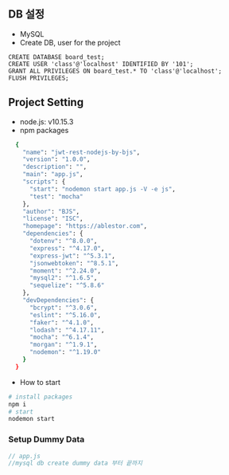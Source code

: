 

## <a id="db"> DB 설정</a>

- MySQL
- Create DB, user for the project

```mysql
CREATE DATABASE board_test;
CREATE USER 'class'@'localhost' IDENTIFIED BY '101';
GRANT ALL PRIVILEGES ON board_test.* TO 'class'@'localhost';
FLUSH PRIVILEGES;
```



## <a id="setting">Project Setting</a>

- node.js: v10.15.3
- npm packages

```bash
  {
    "name": "jwt-rest-nodejs-by-bjs",
    "version": "1.0.0",
    "description": "",
    "main": "app.js",
    "scripts": {
      "start": "nodemon start app.js -V -e js",
      "test": "mocha"
    },
    "author": "BJS",
    "license": "ISC",
    "homepage": "https://ablestor.com",
    "dependencies": {
      "dotenv": "^8.0.0",
      "express": "^4.17.0",
      "express-jwt": "^5.3.1",
      "jsonwebtoken": "^8.5.1",
      "moment": "^2.24.0",
      "mysql2": "^1.6.5",
      "sequelize": "^5.8.6"
    },
    "devDependencies": {
      "bcrypt": "^3.0.6",
      "eslint": "^5.16.0",
      "faker": "^4.1.0",
      "lodash": "^4.17.11",
      "mocha": "^6.1.4",
      "morgan": "^1.9.1",
      "nodemon": "^1.19.0"
    }
  }

```

- How to start

```bash
# install packages
npm i
# start
nodemon start
```





### <a id="dummy">Setup Dummy Data</a>

```js
// app.js
//mysql db create dummy data 부터 끝까지
```








